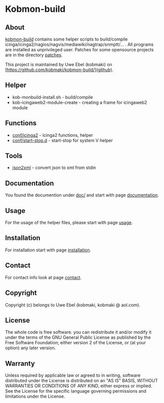 # Kobmon-build

## About

[kobmon-build](https://gibhub.com/kobmaki/kobmon-build) contains some helper scripts to build/compile icinga/icinga2/nagios/nagvis/mediawiki/nagtrap/snmptt/... . All programs are installed as unprivileged user. Patches for some opensource projects are in the directory [patches](patches).

This project is maintained by Uwe Ebel (kobmaki) on [https://github.com/kobmaki/kobmon-build/](github).

## Helper

* kob-monbuild-install.sh - build/compile
* kob-icingaweb2-module-create - creating a frame for icingaweb2 module 

## Functions
* [conf/icinga2](conf/icinga2) - icinga2 functions, helper
* [conf/start-stop.d](conf/start-stop.d) - start-stop for system V helper
## Tools

* [json2xml](tools/json2xml) - convert json to xml from stdin

## Documentation

You found the documention under [doc/](doc/) and start with page [documentation](doc/00-A-documentation.md).

## Usage

For the usage of the helper files, please start with page [usage](doc/40-A-usage.md).

## Installation

For installation start with page [installation](doc/00-B-installation.md).

## Contact
For contact info look at page [contact](doc/00-D-contact.md).

## Copyright

Copyright (c) belongs to Uwe Ebel (kobmaki, kobmaki @ aol.com).

## License

The whole code is free software. you can redistribute it and/or modify it under the terms of the GNU General Public License as published by the Free Software Foundation; either version 2 of the License, or (at your option) any later version.

## Warranty
Unless required by applicable law or agreed to in writing, software distributed under the License is distributed on an "AS IS" BASIS, WITHOUT WARRANTIES OR CONDITIONS OF ANY KIND, either express or implied. See the License for the specific language governing permissions and limitations under the License.
